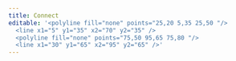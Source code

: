 ```yaml
---
title: Connect
editable: '<polyline fill="none" points="25,20 5,35 25,50 "/>
  <line x1="5" y1="35" x2="70" y2="35" />
  <polyline fill="none" points="75,50 95,65 75,80 "/>
  <line x1="30" y1="65" x2="95" y2="65" />'
---
```

